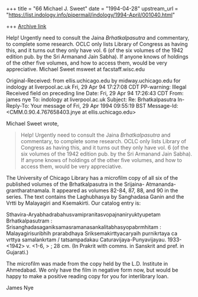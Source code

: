 +++
title = "66 Michael J. Sweet"
date = "1994-04-28"
upstream_url = "https://list.indology.info/pipermail/indology/1994-April/001040.html"

+++
[Archive link](https://list.indology.info/pipermail/indology/1994-April/001040.html)

Help!  Urgently need to consult the Jaina *Brhatkalpasutra* and commentary,
to complete some research.  OCLC only lists Library of Congress as having
this, and it turns out they only have vol. 6 (of the six volumes of the
1942 edition pub. by the Sri Armanand Jain Sabha).  If anyone knows of
holdings of the other five volumes, and how to access them, would be very
appreciative.
                                                Michael Sweet
                                                msweet at facstaff.wisc.edu


Original-Received: from 
                   ellis.uchicago.edu by midway.uchicago.edu for 
                   indology at liverpool.ac.uk Fri, 29 Apr 94 17:27:08 CDT
PP-warning: Illegal Received field on preceding line
Date: Fri, 29 Apr 94 17:26:43 CDT
From: james nye <jnye at midway.uchicago.edu>
To: indology at liverpool.ac.uk
Subject: Re: Brhatkalpasutra
In-Reply-To: Your message of Fri, 29 Apr 1994 09:55:19 BST
Message-Id: <CMM.0.90.4.767658403.jnye at ellis.uchicago.edu>

Michael Sweet wrote,

> Help!  Urgently need to consult the Jaina *Brhatkalpasutra* and commentary,
> to complete some research.  OCLC only lists Library of Congress as having
> this, and it turns out they only have vol. 6 (of the six volumes of the
> 1942 edition pub. by the Sri Armanand Jain Sabha).  If anyone knows of
> holdings of the other five volumes, and how to access them, would be very
> appreciative.

  The University of Chicago Library has a microfilm copy of all six of
the published volumes of the Brhatkalpasutra in the Srijaina-
Atmananda-grantharatnamala.  It appeared as volumes 82-84, 87, 88,
and 90 in the series.  The text contains the Laghubhasya by 
Sanghadasa Ganin and the Vrtti by Malayagiri and Ksemakirti.  Our
catalog entry is:

  Sthavira-Aryabhadrabahusvamipranitasvopajnaniryuktyupetam
  Brhatkalpasutram :
  Srisanghadasaganiksamasramanasankalitabhasyopabrmhitam :
  Malayagirisuribhih prarabdhaya Sriksemakirttyacaryaih purnikrtaya ca
  vrttya samalankrtam / tatsampadakau Caturavijaya-Punyavijayau.
  1933-<1942>  v. <1-6,  > ; 28 cm.  (In Prakrit with comms. in Sanskrit
  and pref. in Gujarati.)

  The microfilm was made from the copy held by the L.D. Institute in
Ahmedabad.  We only have the film in negative form now, but would be
happy to make a positive reading copy for you for interlibrary loan.

James Nye





